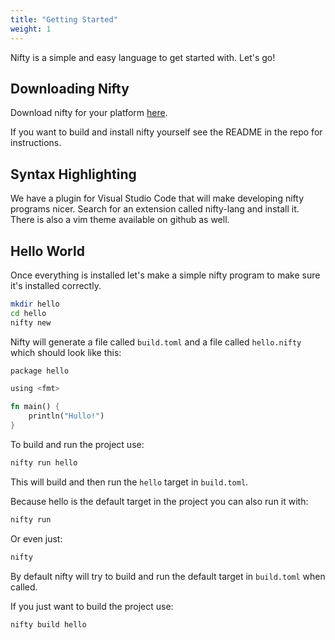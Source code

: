 ```yaml
---
title: "Getting Started"
weight: 1
---
```


Nifty is a simple and easy language to get started with. Let's go!

## Downloading Nifty

Download nifty for your platform [here](https://github.com/ATSOTECK/nifty/releases).

If you want to build and install nifty yourself see the README in the repo for instructions.

## Syntax Highlighting

We have a plugin for Visual Studio Code that will make developing nifty programs nicer. Search for an extension called nifty-lang and install it. There is also a vim theme available on github as well.

## Hello World

Once everything is installed let's make a simple nifty program to make sure it's installed correctly.

```sh
mkdir hello
cd hello
nifty new
```

Nifty will generate a file called `build.toml` and a file called `hello.nifty` which should look like this:

```rust
package hello

using <fmt>

fn main() {
    println("Hullo!")
}
```

To build and run the project use:

```sh
nifty run hello
```

This will build and then run the `hello` target in `build.toml`.

Because hello is the default target in the project you can also run it with:

```sh
nifty run
```

Or even just:

```sh
nifty
```

By default nifty will try to build and run the default target in `build.toml` when called.

If you just want to build the project use:
```sh
nifty build hello
```
